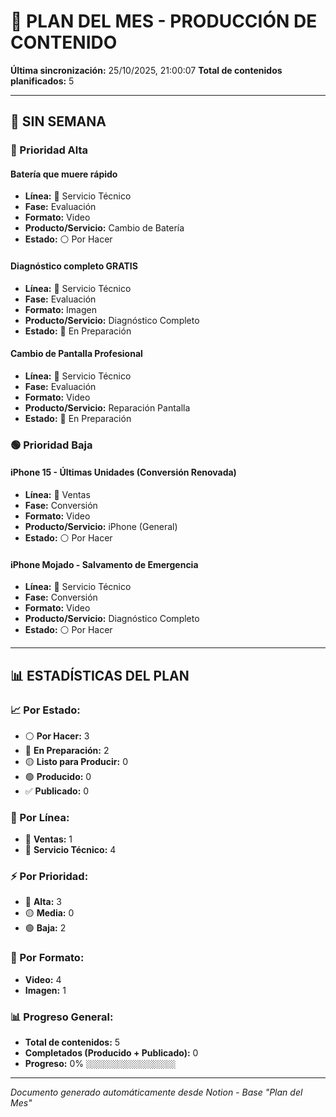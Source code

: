 # 📅 PLAN DEL MES - PRODUCCIÓN DE CONTENIDO

**Última sincronización:** 25/10/2025, 21:00:07
**Total de contenidos planificados:** 5

---

## 📆 SIN SEMANA

### 🔴 Prioridad Alta

#### Batería que muere rápido
- **Línea:** 🔧 Servicio Técnico
- **Fase:** Evaluación
- **Formato:** Video
- **Producto/Servicio:** Cambio de Batería
- **Estado:** ⚪ Por Hacer

#### Diagnóstico completo GRATIS
- **Línea:** 🔧 Servicio Técnico
- **Fase:** Evaluación
- **Formato:** Imagen
- **Producto/Servicio:** Diagnóstico Completo
- **Estado:** 🔵 En Preparación

#### Cambio de Pantalla Profesional
- **Línea:** 🔧 Servicio Técnico
- **Fase:** Evaluación
- **Formato:** Video
- **Producto/Servicio:** Reparación Pantalla
- **Estado:** 🔵 En Preparación


### 🟢 Prioridad Baja

#### iPhone 15 - Últimas Unidades (Conversión Renovada)
- **Línea:** 🛒 Ventas
- **Fase:** Conversión
- **Formato:** Video
- **Producto/Servicio:** iPhone (General)
- **Estado:** ⚪ Por Hacer

#### iPhone Mojado - Salvamento de Emergencia
- **Línea:** 🔧 Servicio Técnico
- **Fase:** Conversión
- **Formato:** Video
- **Producto/Servicio:** Diagnóstico Completo
- **Estado:** ⚪ Por Hacer


---

## 📊 ESTADÍSTICAS DEL PLAN

### 📈 Por Estado:
- ⚪ **Por Hacer:** 3
- 🔵 **En Preparación:** 2
- 🟡 **Listo para Producir:** 0
- 🟢 **Producido:** 0
- ✅ **Publicado:** 0

### 🎯 Por Línea:
- 🛒 **Ventas:** 1
- 🔧 **Servicio Técnico:** 4

### ⚡ Por Prioridad:
- 🔴 **Alta:** 3
- 🟡 **Media:** 0
- 🟢 **Baja:** 2

### 📱 Por Formato:
- **Video:** 4
- **Imagen:** 1

### 📊 Progreso General:
- **Total de contenidos:** 5
- **Completados (Producido + Publicado):** 0
- **Progreso:** 0% `░░░░░░░░░░░░░░░░░░░░`

---
*Documento generado automáticamente desde Notion - Base "Plan del Mes"*